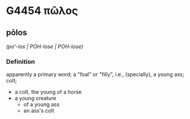 # G4454 πῶλος

## pōlos

_(po'-los | POH-lose | POH-lose)_

### Definition

apparently a primary word; a "foal" or "filly", i.e., (specially), a young ass; colt; 

- a colt, the young of a horse
- a young creature
  - of a young ass
  - an ass's colt
